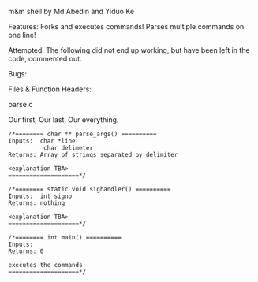 m&m shell
by Md Abedin and Yiduo Ke

Features:
	Forks and executes commands!
	Parses multiple commands on one line!

Attempted:
	The following did not end up working, but have been left in the code, commented out.
	<TBA>	

Bugs:
	<TBA>
	
Files & Function Headers:

parse.c
	
Our first, Our last, Our everything.
	
	/*======== char ** parse_args() ==========
	Inputs:  char *line
        	  char delimeter
	Returns: Array of strings separated by delimiter

	<explanation TBA>
	====================*/

	/*======== static void sighandler() ==========
	Inputs:  int signo
	Returns: nothing

	<explanation TBA>
	====================*/

	/*======== int main() ==========
	Inputs:  
	Returns: 0

	executes the commands
	====================*/
